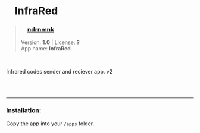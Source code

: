 <!---
This file is generated from the "details.yml" file. (Any changes here will be overwritten)
--->
# <img src="../../images/icons/InfraRed.png" width="16"> InfraRed
> ### <img src="https://github.com/ndrnmnk.png?size=26" width="13"> **[ndrnmnk](https://github.com/ndrnmnk)**  
> Version: **1.0** | License: **?**  
> App name: **InfraRed**
<br/>

Infrared codes sender and reciever app. v2


<br/><br/>

-----
### Installation:
Copy the app into your `/apps` folder.



